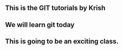 ## This is the GIT tutorials by Krish

## We will learn git today

## This is going to be an exciting class.